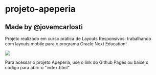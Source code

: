# projeto-apeperia
## Made by @jovemcarlosti

Projeto realizado em curso prática de Layouts Responsivos: trabalhando com layouts mobile para o programa Oracle Next Education!

![](https://guiadeti.com.br/wp-content/uploads/2022/06/guia-cursos-one.png)

Para acessar o projeto Apeperia, use o link do Github Pages ou baixe o código para abrir o "index.html"